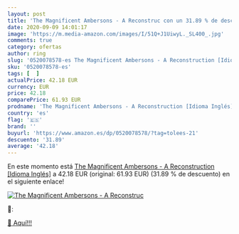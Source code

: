 ```yaml
---
layout: post
title: 'The Magnificent Ambersons - A Reconstruc con un 31.89 % de descuento'
date: 2020-09-09 14:01:17
image: 'https://m.media-amazon.com/images/I/51Q+J1UiwyL._SL400_.jpg'
comments: true
category: ofertas
author: ring
slug: '0520078578-es The Magnificent Ambersons - A Reconstruction [Idioma Inglés]'
sku: '0520078578-es'
tags: [  ]
actualPrice: 42.18 EUR
currency: EUR
price: 42.18
comparePrice: 61.93 EUR
prodname: 'The Magnificent Ambersons - A Reconstruction [Idioma Inglés]'
country: 'es'
flag: '🇪🇸'
brand: ''
buyurl: 'https://www.amazon.es/dp/0520078578/?tag=tolees-21'
descuento: '31.89'
average: '42.18'
---
```


En este momento está [The Magnificent Ambersons - A Reconstruction [Idioma Inglés]](https://www.amazon.es/dp/0520078578/?tag=tolees-21) a 42.18 EUR (original: 61.93 EUR) (31.89 %  de descuento) en el siguiente enlace!

[![The Magnificent Ambersons - A Reconstruc](https://m.media-amazon.com/images/I/51Q+J1UiwyL._SL400_.jpg)](https://www.amazon.es/dp/0520078578/?tag=tolees-21)

🔎:


[🛒 Aquí!!!](https://www.amazon.es/dp/0520078578/?tag=tolees-21)
